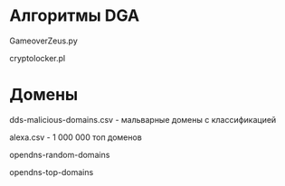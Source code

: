 Алгоритмы DGA
===
GameoverZeus.py

cryptolocker.pl 

Домены
===
dds-malicious-domains.csv - мальварные домены с классификацией

alexa.csv - 1 000 000 топ доменов

opendns-random-domains

opendns-top-domains

